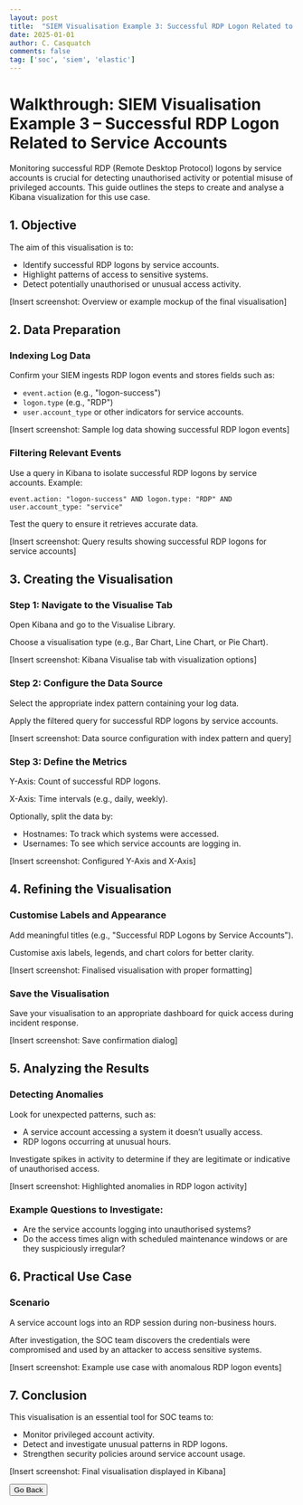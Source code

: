 ```yaml
---
layout: post
title:  "SIEM Visualisation Example 3: Successful RDP Logon Related to Service Accounts"
date: 2025-01-01
author: C. Casquatch
comments: false
tag: ['soc', 'siem', 'elastic']
---
```


Walkthrough: SIEM Visualisation Example 3 – Successful RDP Logon Related to Service Accounts
============================================================================================

Monitoring successful RDP (Remote Desktop Protocol) logons by service accounts is crucial for detecting unauthorised activity or potential misuse of privileged accounts. This guide outlines the steps to create and analyse a Kibana visualization for this use case.

1\. Objective
-------------

The aim of this visualisation is to:

*   Identify successful RDP logons by service accounts.
*   Highlight patterns of access to sensitive systems.
*   Detect potentially unauthorised or unusual access activity.

\[Insert screenshot: Overview or example mockup of the final visualisation\]

2\. Data Preparation
--------------------

### Indexing Log Data

Confirm your SIEM ingests RDP logon events and stores fields such as:

*   `event.action` (e.g., "logon-success")
*   `logon.type` (e.g., "RDP")
*   `user.account_type` or other indicators for service accounts.

\[Insert screenshot: Sample log data showing successful RDP logon events\]

### Filtering Relevant Events

Use a query in Kibana to isolate successful RDP logons by service accounts. Example:

    event.action: "logon-success" AND logon.type: "RDP" AND user.account_type: "service"

Test the query to ensure it retrieves accurate data.

\[Insert screenshot: Query results showing successful RDP logons for service accounts\]

3\. Creating the Visualisation
------------------------------

### Step 1: Navigate to the Visualise Tab

Open Kibana and go to the Visualise Library.

Choose a visualisation type (e.g., Bar Chart, Line Chart, or Pie Chart).

\[Insert screenshot: Kibana Visualise tab with visualization options\]

### Step 2: Configure the Data Source

Select the appropriate index pattern containing your log data.

Apply the filtered query for successful RDP logons by service accounts.

\[Insert screenshot: Data source configuration with index pattern and query\]

### Step 3: Define the Metrics

Y-Axis: Count of successful RDP logons.

X-Axis: Time intervals (e.g., daily, weekly).

Optionally, split the data by:

*   Hostnames: To track which systems were accessed.
*   Usernames: To see which service accounts are logging in.

\[Insert screenshot: Configured Y-Axis and X-Axis\]

4\. Refining the Visualisation
------------------------------

### Customise Labels and Appearance

Add meaningful titles (e.g., "Successful RDP Logons by Service Accounts").

Customise axis labels, legends, and chart colors for better clarity.

\[Insert screenshot: Finalised visualisation with proper formatting\]

### Save the Visualisation

Save your visualisation to an appropriate dashboard for quick access during incident response.

\[Insert screenshot: Save confirmation dialog\]

5\. Analyzing the Results
-------------------------

### Detecting Anomalies

Look for unexpected patterns, such as:

*   A service account accessing a system it doesn’t usually access.
*   RDP logons occurring at unusual hours.

Investigate spikes in activity to determine if they are legitimate or indicative of unauthorised access.

\[Insert screenshot: Highlighted anomalies in RDP logon activity\]

### Example Questions to Investigate:

*   Are the service accounts logging into unauthorised systems?
*   Do the access times align with scheduled maintenance windows or are they suspiciously irregular?

6\. Practical Use Case
----------------------

### Scenario

A service account logs into an RDP session during non-business hours.

After investigation, the SOC team discovers the credentials were compromised and used by an attacker to access sensitive systems.

\[Insert screenshot: Example use case with anomalous RDP logon events\]

7\. Conclusion
--------------

This visualisation is an essential tool for SOC teams to:

*   Monitor privileged account activity.
*   Detect and investigate unusual patterns in RDP logons.
*   Strengthen security policies around service account usage.

\[Insert screenshot: Final visualisation displayed in Kibana\]

<button onclick="history.back()">Go Back</button>
